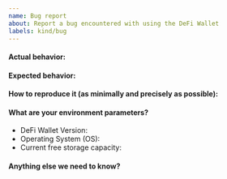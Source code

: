 ```yaml
---
name: Bug report
about: Report a bug encountered with using the DeFi Wallet
labels: kind/bug
---
```


<!--
Please use this template while reporting a bug and provide as much info as possible.
If the matter is security related, please disclose it privately via security@defichain.com
-->

#### Actual behavior:

#### Expected behavior:

#### How to reproduce it (as minimally and precisely as possible):

<!-- A clear and concise description of what actually happened.
Please provide steps on how to reproduce the issue: 1. 2. 3. -->

#### What are your environment parameters?

- DeFi Wallet Version: 
- Operating System (OS): 
- Current free storage capacity:

#### Anything else we need to know?

<!-- Kindly .zip your app log, binary log & app config, and attach here for further investigation. -->
